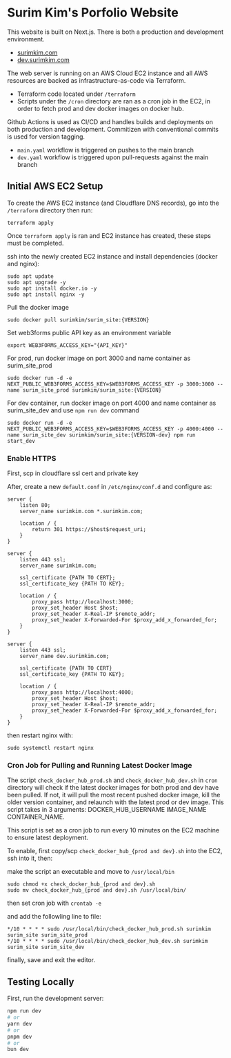 # Surim Kim's Porfolio Website

This website is built on Next.js. There is both a production and development environment.

- [surimkim.com](https://surimkim.com)
- [dev.surimkim.com](https://dev.surimkim.com)

The web server is running on an AWS Cloud EC2 instance and all AWS resources are backed as infrastructure-as-code via Terraform.

- Terraform code located under `/terraform`
- Scripts under the `/cron` directory are ran as a cron job in the EC2, in order to fetch prod and dev docker images on docker hub.

Github Actions is used as CI/CD and handles builds and deployments on both production and development. Commitizen with conventional commits is used for version tagging.

- `main.yaml` workflow is triggered on pushes to the main branch
- `dev.yaml` workflow is triggered upon pull-requests against the main branch

## Initial AWS EC2 Setup

To create the AWS EC2 instance (and Cloudflare DNS records), go into the `/terraform` directory then run:

```
terraform apply
```

Once `terraform apply` is ran and EC2 instance has created, these steps must be completed.

ssh into the newly created EC2 instance and install dependencies (docker and nginx):

```
sudo apt update
sudo apt upgrade -y
sudo apt install docker.io -y
sudo apt install nginx -y
```

Pull the docker image

```
sudo docker pull surimkim/surim_site:{VERSION}
```

Set web3forms public API key as an environment variable

```
export WEB3FORMS_ACCESS_KEY="{API_KEY}"
```

For prod, run docker image on port 3000 and name container as surim_site_prod

```
sudo docker run -d -e NEXT_PUBLIC_WEB3FORMS_ACCESS_KEY=$WEB3FORMS_ACCESS_KEY -p 3000:3000 --name surim_site_prod surimkim/surim_site:{VERSION}
```

For dev container, run docker image on port 4000 and name container as surim_site_dev and use `npm run dev` command

```
sudo docker run -d -e NEXT_PUBLIC_WEB3FORMS_ACCESS_KEY=$WEB3FORMS_ACCESS_KEY -p 4000:4000 --name surim_site_dev surimkim/surim_site:{VERSION-dev} npm run start_dev
```

### Enable HTTPS

First, scp in cloudflare ssl cert and private key

After, create a new `default.conf` in `/etc/nginx/conf.d` and configure as:

```
server {
    listen 80;
    server_name surimkim.com *.surimkim.com;

    location / {
        return 301 https://$host$request_uri;
    }
}

server {
    listen 443 ssl;
    server_name surimkim.com;

    ssl_certificate {PATH TO CERT};
    ssl_certificate_key {PATH TO KEY};

    location / {
        proxy_pass http://localhost:3000;
        proxy_set_header Host $host;
        proxy_set_header X-Real-IP $remote_addr;
        proxy_set_header X-Forwarded-For $proxy_add_x_forwarded_for;
    }
}

server {
    listen 443 ssl;
    server_name dev.surimkim.com;

    ssl_certificate {PATH TO CERT}
    ssl_certificate_key {PATH TO KEY};

    location / {
        proxy_pass http://localhost:4000;
        proxy_set_header Host $host;
        proxy_set_header X-Real-IP $remote_addr;
        proxy_set_header X-Forwarded-For $proxy_add_x_forwarded_for;
    }
}

```

then restart nginx with:

```
sudo systemctl restart nginx
```

### Cron Job for Pulling and Running Latest Docker Image

The script `check_docker_hub_prod.sh` and `check_docker_hub_dev.sh` in `cron` directory will check if the latest docker images for both prod and dev have been pulled. If not, it will pull the most recent pushed docker image, kill the older version container, and relaunch with the latest prod or dev image. This script takes in 3 arguments: DOCKER_HUB_USERNAME IMAGE_NAME CONTAINER_NAME.

This script is set as a cron job to run every 10 minutes on the EC2 machine to ensure latest deployment.

To enable, first copy/scp `check_docker_hub_{prod and dev}.sh` into the EC2, ssh into it, then:

make the script an executable and move to `/usr/local/bin`

```
sudo chmod +x check_docker_hub_{prod and dev}.sh
sudo mv check_docker_hub_{prod and dev}.sh /usr/local/bin/
```

then set cron job with `crontab -e`

and add the followling line to file:

```
*/10 * * * * sudo /usr/local/bin/check_docker_hub_prod.sh surimkim surim_site surim_site_prod
*/10 * * * * sudo /usr/local/bin/check_docker_hub_dev.sh surimkim surim_site surim_site_dev
```

finally, save and exit the editor.

## Testing Locally

First, run the development server:

```bash
npm run dev
# or
yarn dev
# or
pnpm dev
# or
bun dev
```
